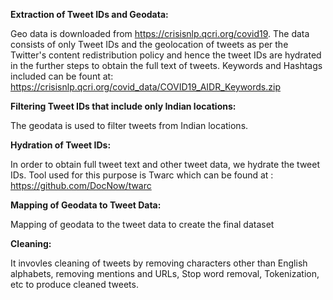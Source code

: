 <b>Extraction of Tweet IDs and Geodata:</b>

Geo data is downloaded from https://crisisnlp.qcri.org/covid19.
The data consists of only Tweet IDs and the geolocation of tweets as per the Twitter's content redistribution policy and hence the tweet IDs are hydrated in the further steps to obtain the full text of tweets.
Keywords and Hashtags included can be fount at: https://crisisnlp.qcri.org/covid_data/COVID19_AIDR_Keywords.zip

<b>Filtering Tweet IDs that include only Indian locations:</b>

The geodata is used to filter tweets from Indian locations.</b>

<b>Hydration of Tweet IDs:</b>

In order to obtain full tweet text and other tweet data, we hydrate the tweet IDs.
Tool used for this purpose is Twarc which can be found at : https://github.com/DocNow/twarc

<b>Mapping of Geodata to Tweet Data:</b>

Mapping of geodata to the tweet data to create the final dataset

<b>Cleaning:</b>

It invovles cleaning of tweets by removing characters other than English alphabets, removing mentions and URLs, Stop word removal, Tokenization, etc to produce cleaned tweets.


